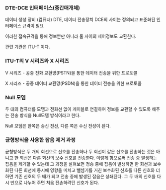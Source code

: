 ### DTE-DCE 인터페이스(중간매개체)

데이터 생성 장비 (컴퓨터) DTE, 데이터 전송장치  DCE의 사이는 정의되고 표준화된 인터페이스 규격이 필요

이러한 접속규격을 통해 정보뿐만 아니라 둘 사이의 제어정보도 교환한다. 

관련 기관은 ITU-T 이다.



### ITU-T의 V 시리즈와 X 시리즈

V 시리즈 - 공중 전화 교환망(PSTN)을 통한 데이터 전송을 위한 프로토콜

X 시리즈 - 공중 데이터 교환망(PSDN)을 통한 데이터 전송을 위한 프로토콜



### Null 모뎀

두 대의 컴퓨터를 모뎀과 전화선 없이 케이블로 연결하여 정보를 교환할 수 있도록 해주는 전송 방식을 Null모뎀 방식이라고 한다.

Null 모뎀은 한쪽은 송신 전선, 다른 쪽은 수신 전성이 된다. 

 

### 균형방식을 사용한 잡음 제거 과정

균형방식은 두 개의 회선으로 신호를 전송하나 두 회선이 같은 신호를 전송하는 것은 아니고 한 회선은 다른 회선의 보수 신호를 전송한다. 이렇게 함으로써 전송 중 발생하는 잡음을 제거할 수 있는데 그 과정을 살펴보면 정송 중에 잡음이 발생하면 한 회선과 보수화된 다른 회선에 동시에 영향을 미치고 뺄셈기를 거친 보수화된 신호를 다른 신호와 더하면 기존 신호의 두 배가 되고 전송 중에 발생된 잡음은 상쇄된다. 그 두 배의 신호를 다시 반으로 나누어 주면 처음 전손하려던 신호가 된다.





